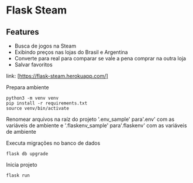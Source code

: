 # Flask Steam
## Features
- Busca de jogos na Steam
- Exibindo preços nas lojas do Brasil e Argentina
- Converte para real para comparar se vale a pena comprar na outra loja
- Salvar favoritos

link: [https://flask-steam.herokuapp.com/]

Prepara ambiente
```
python3 -m venv venv
pip install -r requirements.txt
source venv/bin/activate
```
Renomear arquivos na raíz do projeto '.env_sample' para'.env' com as variáveis de ambiente e
'.flaskenv_sample' para'.flaskenv' com as variáveis de ambiente

Executa migrações no banco de dados
```
flask db upgrade 
```
Inicia projeto
```
flask run
```
